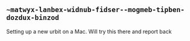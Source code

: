 ## `~matwyx-lanbex-widnub-fidser--mogmeb-tipben-dozdux-binzod`
Setting up a new urbit on a Mac.  Will try this there and report back